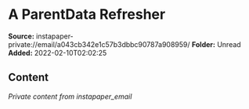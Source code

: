 # A ParentData Refresher

**Source:** instapaper-private://email/a043cb342e1c57b3dbbc90787a908959/
**Folder:** Unread
**Added:** 2022-02-10T02:02:25




## Content
*Private content from instapaper_email*

